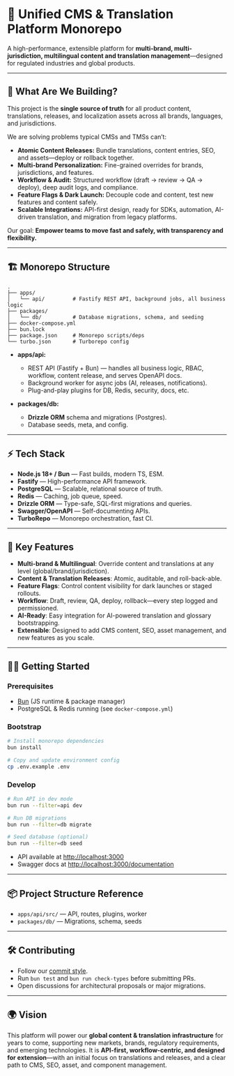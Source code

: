 # 🚀 Unified CMS & Translation Platform Monorepo

A high-performance, extensible platform for **multi-brand, multi-jurisdiction, multilingual content and translation management**—designed for regulated industries and global products.

---

## 🧭 **What Are We Building?**

This project is the **single source of truth** for all product content, translations, releases, and localization assets across all brands, languages, and jurisdictions.

We are solving problems typical CMSs and TMSs can’t:

- **Atomic Content Releases:** Bundle translations, content entries, SEO, and assets—deploy or rollback together.
- **Multi-brand Personalization:** Fine-grained overrides for brands, jurisdictions, and features.
- **Workflow & Audit:** Structured workflow (draft → review → QA → deploy), deep audit logs, and compliance.
- **Feature Flags & Dark Launch:** Decouple code and content, test new features and content safely.
- **Scalable Integrations:** API-first design, ready for SDKs, automation, AI-driven translation, and migration from legacy platforms.

Our goal: **Empower teams to move fast and safely, with transparency and flexibility.**

---

## 🏗️ **Monorepo Structure**

```
.
├── apps/
│   └── api/         # Fastify REST API, background jobs, all business logic
├── packages/
│   └── db/          # Database migrations, schema, and seeding
├── docker-compose.yml
├── bun.lock
├── package.json     # Monorepo scripts/deps
└── turbo.json       # Turborepo config
```

- **apps/api:**
  - REST API (Fastify + Bun) — handles all business logic, RBAC, workflow, content release, and serves OpenAPI docs.
  - Background worker for async jobs (AI, releases, notifications).
  - Plug-and-play plugins for DB, Redis, security, docs, etc.

- **packages/db:**
  - **Drizzle ORM** schema and migrations (Postgres).
  - Database seeds, meta, and config.

---

## ⚡ **Tech Stack**

- **Node.js 18+ / Bun** — Fast builds, modern TS, ESM.
- **Fastify** — High-performance API framework.
- **PostgreSQL** — Scalable, relational source of truth.
- **Redis** — Caching, job queue, speed.
- **Drizzle ORM** — Type-safe, SQL-first migrations and queries.
- **Swagger/OpenAPI** — Self-documenting APIs.
- **TurboRepo** — Monorepo orchestration, fast CI.

---

## 🧩 **Key Features**

- **Multi-brand & Multilingual**: Override content and translations at any level (global/brand/jurisdiction).
- **Content & Translation Releases**: Atomic, auditable, and roll-back-able.
- **Feature Flags**: Control content visibility for dark launches or staged rollouts.
- **Workflow**: Draft, review, QA, deploy, rollback—every step logged and permissioned.
- **AI-Ready**: Easy integration for AI-powered translation and glossary bootstrapping.
- **Extensible**: Designed to add CMS content, SEO, asset management, and new features as you scale.

---

## 🏃‍♂️ **Getting Started**

### Prerequisites

- [Bun](https://bun.sh/) (JS runtime & package manager)
- PostgreSQL & Redis running (see `docker-compose.yml`)

### Bootstrap

```bash
# Install monorepo dependencies
bun install

# Copy and update environment config
cp .env.example .env
```

### Develop

```bash
# Run API in dev mode
bun run --filter=api dev

# Run DB migrations
bun run --filter=db migrate

# Seed database (optional)
bun run --filter=db seed
```

- API available at [http://localhost:3000](http://localhost:3000)
- Swagger docs at [http://localhost:3000/documentation](http://localhost:3000/documentation)

---

## 📦 **Project Structure Reference**

- `apps/api/src/` — API, routes, plugins, worker
- `packages/db/` — Migrations, schema, seeds

---

## 🛠️ **Contributing**

- Follow our [commit style](#).
- Run `bun test` and `bun run check-types` before submitting PRs.
- Open discussions for architectural proposals or major migrations.

---

## 🌍 **Vision**

This platform will power our **global content & translation infrastructure** for years to come, supporting new markets, brands, regulatory requirements, and emerging technologies.
It is **API-first, workflow-centric, and designed for extension**—with an initial focus on translations and releases, and a clear path to CMS, SEO, asset, and component management.
